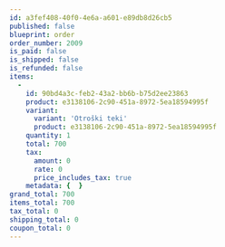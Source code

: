 ```yaml
---
id: a3fef408-40f0-4e6a-a601-e89db8d26cb5
published: false
blueprint: order
order_number: 2009
is_paid: false
is_shipped: false
is_refunded: false
items:
  -
    id: 90bd4a3c-feb2-43a2-bb6b-b75d2ee23863
    product: e3138106-2c90-451a-8972-5ea18594995f
    variant:
      variant: 'Otroški teki'
      product: e3138106-2c90-451a-8972-5ea18594995f
    quantity: 1
    total: 700
    tax:
      amount: 0
      rate: 0
      price_includes_tax: true
    metadata: {  }
grand_total: 700
items_total: 700
tax_total: 0
shipping_total: 0
coupon_total: 0
---
```

